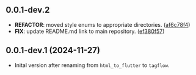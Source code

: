 ## 0.0.1-dev.2

 - **REFACTOR**: moved style enums to appropriate directories. ([af6c78f4](https://github.com/devaryakjha/tagflow/commit/af6c78f44c126d8c99e33bbe600490b998e0128a))
 - **FIX**: update README.md link to main repository. ([ef380f57](https://github.com/devaryakjha/tagflow/commit/ef380f57dcc5cd40da539bf3fa4aeb970db99f88))

## 0.0.1-dev.1 (2024-11-27)

- Inital version after renaming from `html_to_flutter` to `tagflow`.

